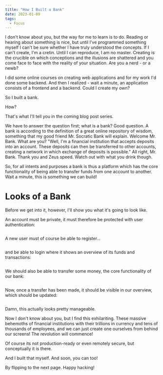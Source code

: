 ```yaml
---
title: "How I Built a Bank"
date: 2023-01-09
tags:
  - Focus
---
```


I don't know about you, but the way for me to learn is to do. Reading or hearing about something is nice, but until I've programmed something myself I can't be sure whether I have truly understood the concepts. If I can't create, I'm a cretin. Until I can reproduce, I am no master. Creating is the crucible on which conceptions and the illusions are shattered and you come face to face with the reality of your situation. Are you a nerd - or a newb? 

I did some online courses on creating web applications and for my work I'd done some backend. And then I realized - wait a minute, an application consists of a frontend and a backend. Could I create my own?

So I built a bank. 

How?

That's what I'll tell you in the coming blog post series. 

We have to answer the question first; what is a bank? Good question. A bank is according to the definition of a great online repository of wisdom, something that my good friend Mr. Socratic Bank will explain. Welcome Mr. Bank. What are you? "Well, I'm a financial institution that accepts deposits into an account. These deposits can then be transferred to other accounts, creating a network in which exchange of deposits is possible." All right, Mr. Bank. Thank you and Zeus speed. Watch out with what you drink though. 

So, for all intents and purposes a bank is thus a platform which has the core functionality of being able to transfer funds from one account to another. Wait a minute, this is something we can build!

<h1>Looks of a Bank</h1>

Before we get into it, however, I'll show you what it's going to look like. 

An account must be private, it must therefore be protected with user authentication:

<img src="{{ site.url }}{{ site.baseurl }}/assets/images/BuildingABank/BankLoginNEW.PNG" alt="">

A new user must of course be able to register...

<img src="{{ site.url }}{{ site.baseurl }}/assets/images/BuildingABank/BankRegistrationNEW.PNG" alt="">

and be able to login where it shows an overview of its funds and transactions:

<img src="{{ site.url }}{{ site.baseurl }}/assets/images/BuildingABank/EmptyOverview.PNG" alt="">

We should also be able to transfer some money, the core functionality of our bank:

<img src="{{ site.url }}{{ site.baseurl }}/assets/images/BuildingABank/BankTransfer.PNG" alt="">

Now, once a transfer has been made, it should be visible in our overview, which should be updated:

<img src="{{ site.url }}{{ site.baseurl }}/assets/images/BuildingABank/OverviewTransaction.PNG" alt="" class="full">

Damn, this actually looks pretty manageable.

Now I don't know about you, but I find this exhilariting. These massive behemoths of financial institutions with their trillions in currency and tens of thousands of employees, and we can just create one ourselves from behind our screens! The revolution will commence! 

Of course its not production-ready or even remotely secure, but conceptually it is there. 

And I built that myself. And soon, you can too! 

By flipping to the next page. Happy hacking!









